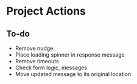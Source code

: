 # Project Actions

## To-do

-   Remove nudge
-   Place loading spinner in response message
-   Remove timeouts
-   Check form logic, messages
-   Move updated message to its original location
